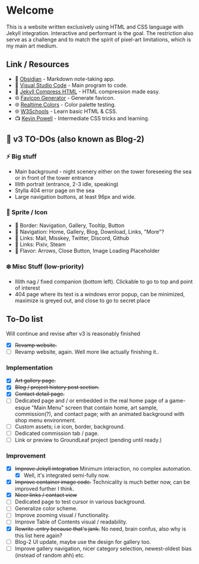 # Welcome
This is a website written exclusively using HTML and CSS language with Jekyll integration. Interactive and performant is the goal. The restriction also serve as a challenge and to match the spirit of pixel-art limitations, which is my main art medium.

## Link / Resources
- :file_folder: [Obsidian](https://obsidian.md) - Markdown note-taking app.
- :file_folder: [Visual Studio Code](https://code.visualstudio.com) - Main program to code.
- :file_folder: [Jekyll Compress HTML](https://github.com/penibelst/jekyll-compress-html) - HTML compression made easy.
- :globe_with_meridians: [Favicon Generator](https://realfavicongenerator.net) - Generate favicon.
- :globe_with_meridians: [Realtime Colors](https://www.realtimecolors.com) - Color palette testing.
- :globe_with_meridians: [W3Schools](https://www.w3schools.com) - Learn basic HTML & CSS.
- :tv: [Kevin Powell](https://www.youtube.com/kepowob) - Intermediate CSS tricks and learning.

## :crossed_flags: v3 TO-DOs (also known as Blog-2)

### :zap: Big stuff
- Main background - night scenery either on the tower foreseeing the sea or in front of the tower entrance
- Illith portrait (entrance, 2-3 idle, speaking)
- Stylla 404 error page on the sea
- Large navigation buttons, at least 96px and wide.

### :blossom: Sprite / Icon
- :leaves: Border: Navigation, Gallery, Tooltip, Button
- :leaves: Navigation: Home, Gallery, Blog, Download, Links, "More"?
- :leaves: Links: Mail, Misskey, Twitter, Discord, Github
- :seedling: Links: Pixiv, Steam
- :herb: Flavor: Arrows, Close Button, Image Loading Placeholder

### :snowflake: Misc Stuff (low-priority)
- Illith nag / fixed companion (bottom left). Clickable to go to top and point of interest
- 404 page where its text is a windows error popup, can be minimized, maximize is greyed out, and close to go to secret place

## To-Do list
Will continue and revise after v3 is reasonably finished
- [x] ~~Revamp website.~~
- [ ] Revamp website, again. Well more like actually finishing it..

### Implementation
- [x] ~~Art gallery page.~~
- [x] ~~Blog / project history post section.~~
- [x] ~~Contact detail page.~~
- [ ] Dedicated page and / or embedded in the real home page of a game-esque "Main Menu" screen that contain home, art sample, commission(?), and contact page; with an animated background with shop menu environment.
- [ ] Custom assets; i.e icon, border, background. 
- [ ] Dedicated commission tab / page.
- [ ] Link or preview to GroundLeaf project (pending until ready.)

### Improvement
- [x] ~~Improve Jekyll integration~~ Minimum interaction, no complex automation.
	- [x] Well, it's integrated semi-fully now.
- [x] ~~Improve container image code.~~ Technicality is much better now, can be improved further I think.
- [x] ~~Nicer links / contact view~~
- [ ] Dedicated page to test cursor in various background.
- [ ] Generalize color scheme.
- [ ] Improve zooming visual / functionality.
- [ ] Improve Table of Contents visual / readability.
- [x] ~~Rewrite .entry because that's jank.~~ No need, brain confus, also why is this list here again?
- [ ] Blog-2 UI update, maybe use the design for gallery too.
- [ ] Improve gallery navigation, nicer category selection, newest-oldest bias (instead of random ahh) etc.